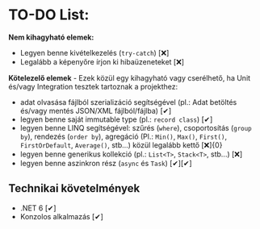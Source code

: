 # TO-DO List:
**Nem kihagyható elemek:**
* Legyen benne kivételkezelés (`try-catch`) [❌]
* Legalább a képenyőre írjon ki hibaüzeneteket [❌]

**Kötelezelő elemek** - Ezek közül egy kihagyható vagy cserélhető, ha Unit és/vagy Integration tesztek tartoznak a projekthez:

* adat olvasása fájlból szerializáció segítségével (pl.: Adat betöltés és/vagy mentés JSON/XML fájlból/fájlba) [✔]
* legyen benne saját immutable type (pl.: `record class`) [✔]
* legyen benne LINQ segítségével: szűrés (`where`), csoportosítás (`group by`), rendezés (`order by`), agregáció (Pl.: `Min()`, `Max()`, `First()`, `FirstOrDefault`, `Average()`, stb...) közül legalább kettő [❌]{0}
* legyen benne generikus kollekció (pl.: `List<T>`, `Stack<T>`, stb...) [❌]
* legyen benne aszinkron rész (`async` és `Task`) [✔][✔]

## Technikai követelmények

* .NET 6 [✔]
* Konzolos alkalmazás [✔]
